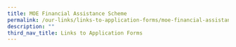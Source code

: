 ```yaml
---
title: MOE Financial Assistance Scheme
permalink: /our-links/links-to-application-forms/moe-financial-assistance-scheme/
description: ""
third_nav_title: Links to Application Forms
---
```

